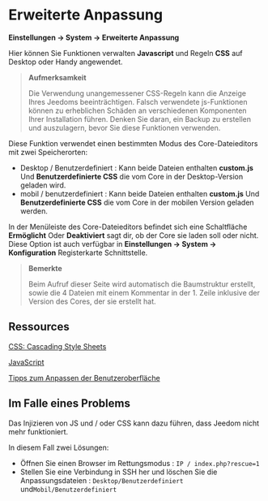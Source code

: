 # Erweiterte Anpassung
**Einstellungen → System → Erweiterte Anpassung**

Hier können Sie Funktionen verwalten **Javascript** und Regeln **CSS** auf Desktop oder Handy angewendet.

> **Aufmerksamkeit**
>
> Die Verwendung unangemessener CSS-Regeln kann die Anzeige Ihres Jeedoms beeinträchtigen. Falsch verwendete js-Funktionen können zu erheblichen Schäden an verschiedenen Komponenten Ihrer Installation führen. Denken Sie daran, ein Backup zu erstellen und auszulagern, bevor Sie diese Funktionen verwenden.

Diese Funktion verwendet einen bestimmten Modus des Core-Dateieditors mit zwei Speicherorten:

- Desktop / Benutzerdefiniert : Kann beide Dateien enthalten **custom.js** Und **Benutzerdefinierte CSS** die vom Core in der Desktop-Version geladen wird.
- mobil / benutzerdefiniert : Kann beide Dateien enthalten **custom.js** Und **Benutzerdefinierte CSS** die vom Core in der mobilen Version geladen werden.

In der Menüleiste des Core-Dateieditors befindet sich eine Schaltfläche **Ermöglicht** Oder **Deaktiviert** sagt dir, ob der Core sie laden soll oder nicht. Diese Option ist auch verfügbar in **Einstellungen → System → Konfiguration** Registerkarte Schnittstelle.

> **Bemerkte**
>
> Beim Aufruf dieser Seite wird automatisch die Baumstruktur erstellt, sowie die 4 Dateien mit einem Kommentar in der 1. Zeile inklusive der Version des Cores, der sie erstellt hat.

## Ressources

[CSS: Cascading Style Sheets](https://developer.mozilla.org/en-US/docs/Web/CSS)

[JavaScript](https://developer.mozilla.org/en-US/docs/Web/JavaScript)

[Tipps zum Anpassen der Benutzeroberfläche](https://kiboost.github.io/jeedom_docs/jeedomV4Tips/Interface/)

## Im Falle eines Problems

Das Injizieren von JS und / oder CSS kann dazu führen, dass Jeedom nicht mehr funktioniert.

In diesem Fall zwei Lösungen:

- Öffnen Sie einen Browser im Rettungsmodus : `IP / index.php?rescue=1`
- Stellen Sie eine Verbindung in SSH her und löschen Sie die Anpassungsdateien : `Desktop/Benutzerdefiniert` und`Mobil/Benutzerdefiniert`

